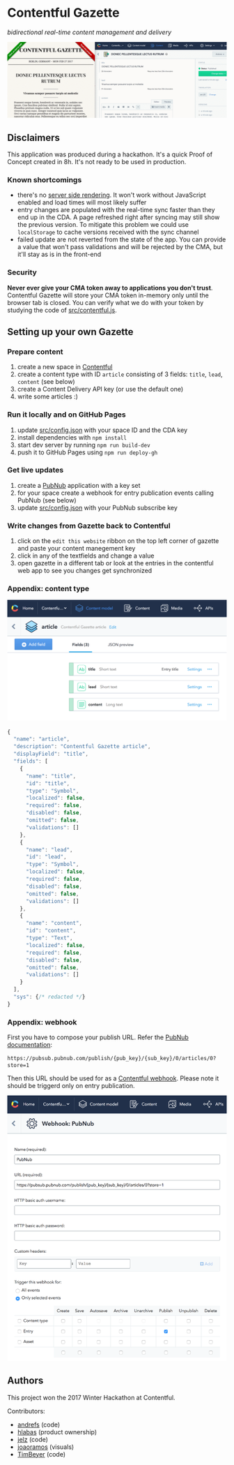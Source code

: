 # Contentful Gazette

*bidirectional real-time content management and delivery*

![Demo](./demo.gif)

## Disclaimers

This application was produced during a hackathon. It's a quick Proof of Concept created in 8h. It's not ready to be used in production.

### Known shortcomings

- there's no [server side rendering](https://facebook.github.io/react/docs/react-dom-server.html). It won't work without JavaScript enabled and load times will most likely suffer
- entry changes are populated with the real-time sync faster than they end up in the CDA. A page refreshed right after syncing may still show the previous version. To mitigate this problem we could use `localStorage` to cache versions received with the sync channel
- failed update are not reverted from the state of the app. You can provide a value that won't pass validations and will be rejected by the CMA, but it'll stay as is in the front-end

### Security

**Never ever give your CMA token away to applications you don't trust**. Contentful Gazette will store your CMA token in-memory only until the browser tab is closed. You can verify what we do with your token by studying the code of [src/contentful.js](./src/contentful.js).

## Setting up your own Gazette

### Prepare content

1. create a new space in [Contentful](https://www.contentful.com)
2. create a content type with ID `article` consisting of 3 fields: `title`, `lead`, `content` (see below)
3. create a Content Delivery API key (or use the default one)
4. write some articles :)

### Run it locally and on GitHub Pages

1. update [src/config.json](./src/config.json) with your space ID and the CDA key
2. install dependencies with `npm install`
3. start dev server by running `npm run build-dev`
4. push it to GitHub Pages using `npm run deploy-gh`

### Get live updates

1. create a [PubNub](https://www.pubnub.com/) application with a key set
2. for your space create a webhook for entry publication events calling PubNub (see below)
3. update [src/config.json](./src/config.json) with your PubNub subscribe key

### Write changes from Gazette back to Contentful

1. click on the `edit this website` ribbon on the top left corner of gazette and paste your content manegement key
2. click in any of the textfields and change a value
3. open gazette in a different tab or look at the entries in the contentful web app to see you changes get synchronized


### Appendix: content type

![Content type](./ct.png)

```js
{
  "name": "article",
  "description": "Contentful Gazette article",
  "displayField": "title",
  "fields": [
    {
      "name": "title",
      "id": "title",
      "type": "Symbol",
      "localized": false,
      "required": false,
      "disabled": false,
      "omitted": false,
      "validations": []
    },
    {
      "name": "lead",
      "id": "lead",
      "type": "Symbol",
      "localized": false,
      "required": false,
      "disabled": false,
      "omitted": false,
      "validations": []
    },
    {
      "name": "content",
      "id": "content",
      "type": "Text",
      "localized": false,
      "required": false,
      "disabled": false,
      "omitted": false,
      "validations": []
    }
  ],
  "sys": {/* redacted */}
}
```

### Appendix: webhook

First you have to compose your publish URL. Refer the [PubNub documentation](https://www.pubnub.com/docs/pubnub-rest-api-documentation#publish-subscribe-publish-v1-via-post-post):

```
https://pubsub.pubnub.com/publish/{pub_key}/{sub_key}/0/articles/0?store=1
```

Then this URL should be used for as a [Contentful webhook](https://www.contentful.com/developers/docs/concepts/webhooks/). Please note it should be triggerd only on entry publication.

![Webhook](./webhook.png)

## Authors

This project won the 2017 Winter Hackathon at Contentful.

Contributors:

- [andrefs](https://github.com/andrefs) (code)
- [hlabas](https://github.com/hlabas) (product ownership)
- [jelz](https://github.com/jelz) (code)
- [joaoramos](https://github.com/joaoramos) (visuals)
- [TimBeyer](https://github.com/TimBeyer) (code)
